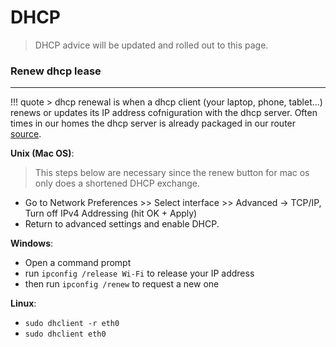 # DHCP
> DHCP advice will be updated and rolled out to this page.

###  Renew dhcp lease
---

!!! quote 
    > dhcp renewal is when a dhcp client (your laptop, phone, tablet...) renews or updates its IP address cofniguration with the dhcp server. Often times in our homes the dhcp server is already packaged in our router [source](https://www.serverbrain.org/network-services-2003/how-the-dhcp-lease-renewal-process-works-1.html).

**Unix (Mac OS)**: <br>
> This steps below are necessary since the renew button for mac os only does a shortened DHCP exchange.

* Go to Network Preferences >> Select interface >> Advanced -> TCP/IP, Turn off IPv4 Addressing (hit OK + Apply)
* Return to advanced settings and enable DHCP. 

**Windows**:

* Open a command prompt
* run `ipconfig /release Wi-Fi` to release your IP address
* then run `ipconfig /renew` to request a new one

**Linux**: 

* `sudo dhclient -r eth0`
* `sudo dhclient eth0`



